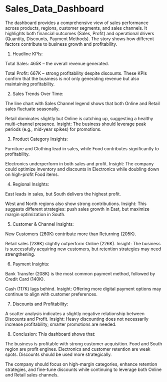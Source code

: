 # Sales_Data_Dashboard

The dashboard provides a comprehensive view of sales performance across products, regions, customer segments, and sales channels. It highlights both financial outcomes (Sales, Profit) and operational drivers (Quantity, Discounts, Payment Methods). The story shows how different factors contribute to business growth and profitability.

1. Headline KPIs:

Total Sales: 465K – the overall revenue generated.

Total Profit: 667K – strong profitability despite discounts.
These KPIs confirm that the business is not only generating revenue but also maintaining profitability.

2. Sales Trends Over Time:

The line chart with Sales Channel legend shows that both Online and Retail sales fluctuate seasonally.

Retail dominates slightly but Online is catching up, suggesting a healthy multi-channel presence.
Insight: The business should leverage peak periods (e.g., mid-year spikes) for promotions.

3. Product Category Insights:

Furniture and Clothing lead in sales, while Food contributes significantly to profitability.

Electronics underperform in both sales and profit.
Insight: The company could optimize inventory and discounts in Electronics while doubling down on high-profit Food items.

4. Regional Insights:

East leads in sales, but South delivers the highest profit.

West and North regions also show strong contributions.
Insight: This suggests different strategies: push sales growth in East, but maximize margin optimization in South.

5. Customer & Channel Insights:

New Customers (260K) contribute more than Returning (205K).

Retail sales (239K) slightly outperform Online (226K).
Insight: The business is successfully acquiring new customers, but retention strategies may need strengthening.

6. Payment Insights:

Bank Transfer (208K) is the most common payment method, followed by Credit Card (140K).

Cash (117K) lags behind.
Insight: Offering more digital payment options may continue to align with customer preferences.

7. Discounts and Profitability:

A scatter analysis indicates a slightly negative relationship between Discounts and Profit.
Insight: Heavy discounting does not necessarily increase profitability; smarter promotions are needed.

8. Conclusion:
This dashboard shows that:

The business is profitable with strong customer acquisition.
Food and South region are profit engines.
Electronics and customer retention are weak spots.
Discounts should be used more strategically.

The company should focus on high-margin categories, enhance retention strategies, and fine-tune discounts while continuing to leverage both Online and Retail sales channels.
